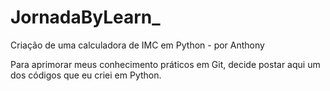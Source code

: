 # JornadaByLearn_
Criação de uma calculadora de IMC em Python - por Anthony

Para aprimorar meus conhecimento práticos em Git, decide postar aqui um dos códigos que eu criei em Python.

